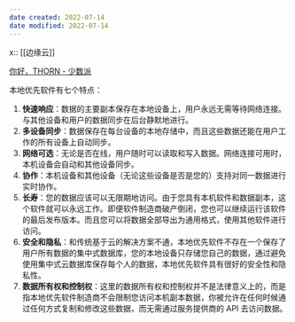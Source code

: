 ```yaml
---
date created: 2022-07-14
date modified: 2022-07-14
---
```


x:: [[边缘云]]

[你好，THORN - 少数派](https://sspai.com/post/74228)

本地优先软件有七个特点：

1. **快速响应**：数据的主要副本保存在本地设备上，用户永远无需等待网络连接。与其他设备和用户的数据同步在后台静默地进行。
2. **多设备同步**：数据保存在每台设备的本地存储中，而且这些数据还能在用户工作的所有设备上自动同步。
3. **网络可选**：无论是否在线，用户随时可以读取和写入数据。网络连接可用时，本机设备会自动和其他设备同步。
4. **协作**：本机设备和其他设备（无论这些设备是否是您的）支持对同一数据进行实时协作。
5. **长寿**：您的数据应该可以无限期地访问。由于您具有本机软件和数据副本，这个软件就可以永远工作。即便软件制造商破产倒闭，您也可以继续运行该软件的最后发布版本。而且您可以将数据全部导出为通用格式，使用其他软件进行访问。
6. **安全和隐私**：和传统基于云的解决方案不通，本地优先软件不存在一个保存了用户所有数据的集中式数据库，您的本地设备只存储您自己的数据，通过避免使用集中式云数据库保存每个人的数据，本地优先软件具有很好的安全性和隐私性。
7. **数据所有权和控制权**：这里的数据所有权和控制权并不是法律意义上的，而是指本地优先软件制造商不会限制您访问本机副本数据，你被允许在任何时候通过任何方式复制和修改这些数据，而无需通过服务提供商的 API 去访问数据。
